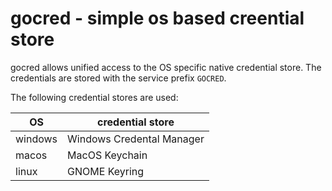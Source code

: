 # gocred - simple os based creential store
gocred allows unified access to the OS specific native credential store.
The credentials are stored with the service prefix `GOCRED`.

The following credential stores are used:

| OS | credential store          |
| --- |---------------------------|
| windows | Windows Credental Manager |
| macos | MacOS Keychain            |
| linux | GNOME Keyring             |